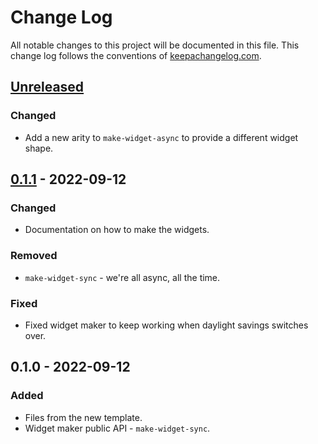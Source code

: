 # Change Log
All notable changes to this project will be documented in this file. This change log follows the conventions of [keepachangelog.com](http://keepachangelog.com/).

## [Unreleased]
### Changed
- Add a new arity to `make-widget-async` to provide a different widget shape.

## [0.1.1] - 2022-09-12
### Changed
- Documentation on how to make the widgets.

### Removed
- `make-widget-sync` - we're all async, all the time.

### Fixed
- Fixed widget maker to keep working when daylight savings switches over.

## 0.1.0 - 2022-09-12
### Added
- Files from the new template.
- Widget maker public API - `make-widget-sync`.

[Unreleased]: https://sourcehost.site/your-name/nukes/compare/0.1.1...HEAD
[0.1.1]: https://sourcehost.site/your-name/nukes/compare/0.1.0...0.1.1
